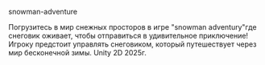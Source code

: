 snowman-adventure  
  
Погрузитесь в мир снежных просторов в игре "snowman adventurу"где снеговик оживает, чтобы отправиться в удивительное приключение! Игроку предстоит управлять снеговиком, который путешествует через мир бесконечной зимы. Unity 2D 2025г.
